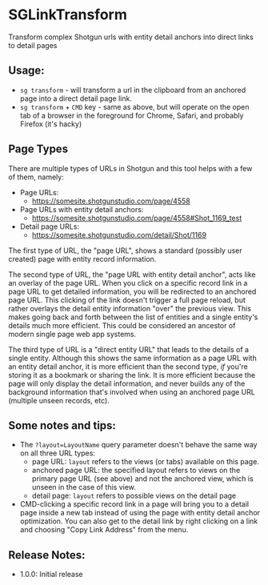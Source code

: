 # SGLinkTransform
Transform complex Shotgun urls with entity detail anchors into direct links to detail pages

## Usage:
- `sg transform` - will transform a url in the clipboard from an anchored page into a direct detail page link.
- `sg transform` + `CMD` key - same as above, but will operate on the open tab of a browser in the foreground for Chrome, Safari, and probably Firefox (it's hacky)

## Page Types
There are multiple types of URLs in Shotgun and this tool helps with a few of them, namely:
- Page URLs:
    - https://somesite.shotgunstudio.com/page/4558
- Page URLs with entity detail anchors:
    - https://somesite.shotgunstudio.com/page/4558#Shot_1169_test
- Detail page URLs:
    - https://somesite.shotgunstudio.com/detail/Shot/1169

The first type of URL, the "page URL", shows a standard (possibly user created) page with entity record information.

The second type of URL, the "page URL with entity detail anchor", acts like an overlay of the page URL. When you click on a specific record link in a page URL to get detailed information, you will be redirected to an anchored page URL. This clicking of the link doesn't trigger a full page reload, but rather overlays the detail entity information "over" the previous view. This makes going back and forth between the list of entities and a single entity's details much more efficient. This could be considered an ancestor of modern single page web app systems.

The third type of URL is a "direct entity URL" that leads to the details of a single entity. Although this shows the same information as a page URL with an entity detail anchor, it is more efficient than the second type, _if_ you're storing it as a bookmark or sharing the link. It is more efficient because the page will only display the detail information, and never builds any of the background information that's involved when using an anchored page URL (multiple unseen records, etc).

## Some notes and tips:
- The `?layout=LayoutName` query parameter doesn't behave the same way on all three URL types:
    - page URL: `layout` refers to the views (or tabs) available on this page.
    - anchored page URL: the specified layout refers to views on the primary page URL (see above) and not the anchored view, which is unseen in the case of this view.
    - detail page: `layout` refers to possible views on the detail page
- CMD-clicking a specific record link in a page will bring you to a detail page inside a new tab instead of using the page with entity detail anchor optimization. You can also get to the detail link by right clicking on a link and choosing "Copy Link Address" from the menu.

## Release Notes:
- 1.0.0: Initial release
